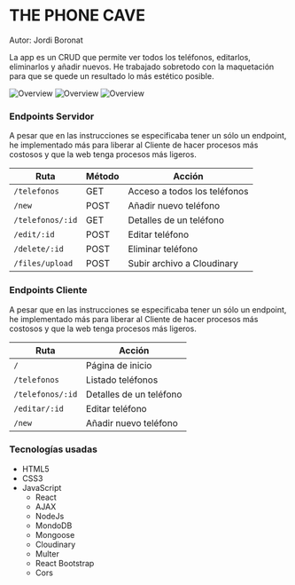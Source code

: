 # THE PHONE CAVE

Autor: Jordi Boronat

La app es un CRUD que permite ver todos los teléfonos, editarlos, eliminarlos y añadir nuevos. He trabajado sobretodo con la maquetación para que se quede un resultado lo más estético posible. 

<img src="https://res.cloudinary.com/jordi-ironhack/image/upload/v1610908988/fotos-webuild/Captura_de_pantalla_2021-01-17_a_las_19.38.57_d5e8rz.png" alt="Overview">
<img src="https://res.cloudinary.com/jordi-ironhack/image/upload/v1610908989/fotos-webuild/Captura_de_pantalla_2021-01-17_a_las_19.39.11_ekltya.png" alt="Overview">
<img src="https://res.cloudinary.com/jordi-ironhack/image/upload/v1610908981/fotos-webuild/phone-detail_nfg4al.png" alt="Overview">

### Endpoints Servidor

A pesar que en las instrucciones se especificaba tener un sólo un endpoint, he implementado más para liberar al Cliente de hacer procesos más costosos y que la web tenga procesos más ligeros.

| Ruta        | Método           | Acción  |
  | ------------- | ------------- | ------------- |
  | `/telefonos`  | GET | Acceso a todos los teléfonos |
  | `/new` | POST | Añadir nuevo teléfono |
  | `/telefonos/:id` | GET | Detalles de un teléfono  |
  | `/edit/:id` | POST | Editar teléfono  |
  | `/delete/:id` | POST | Eliminar teléfono  |
  | `/files/upload` | POST | Subir archivo a Cloudinary  |
 
 ### Endpoints Cliente

A pesar que en las instrucciones se especificaba tener un sólo un endpoint, he implementado más para liberar al Cliente de hacer procesos más costosos y que la web tenga procesos más ligeros.

| Ruta        |  Acción  |
  | ------------- | ------------- | 
  | `/`  | Página de inicio |
  | `/telefonos` | Listado teléfonos |
  | `/telefonos/:id` | Detalles de un teléfono  |
  | `/editar/:id` | Editar teléfono  |
  | `/new` | Añadir nuevo teléfono  |



### Tecnologías usadas
- HTML5 
- CSS3
- JavaScript
  - React
  - AJAX
  - NodeJs
  - MondoDB
  - Mongoose
  - Cloudinary
  - Multer
  - React Bootstrap
  - Cors 
